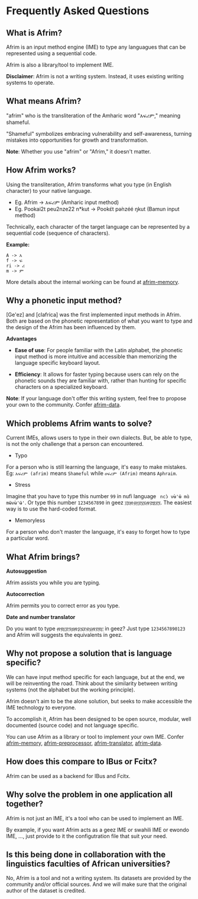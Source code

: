 Frequently Asked Questions
===

What is Afrim?
---

Afrim is an input method engine (IME) to type any languagues that can be represented using a sequential code.

Afrim is also a library/tool to implement IME.

**Disclaimer**: Afrim is not a writing system. Instead, it uses existing writing systems to operate.

What means Afrim?
---

"afrim" who is the transliteration of the Amharic word "እፍሪም," meaning shameful.

"Shameful" symbolizes embracing vulnerability and self-awareness, turning mistakes into opportunities for growth and transformation.

**Note**: Whether you use "afrim" or "Afrim," it doesn't matter. 

How Afrim works?
---

Using the transliteration, Afrim transforms what you type (in English character) to your native language.

- Eg. Afrim -> እፍሪም (Amharic input method)
- Eg. Pookai2t peu2nze22 n*kut -> Pookɛ́t pә́nzéé ŋkut (Bamun input method)

Technically, each character of the target language can be represented by a sequential code (sequence of characters).

**Example:**
```
A -> እ
f -> ፍ
ri -> ሪ
m -> ም
```

More details about the internal working can be found at [afrim-memory](memory/src/lib.rs).


Why a phonetic input method?
---

[Geʽez] and [clafrica] was the first implemented input methods in Afrim.
Both are based on the phonetic representation of what you want to type and the design of the Afrim has been influenced by them.

**Advantages**

- **Ease of use**: For people familiar with the Latin alphabet, the phonetic input method is more intuitive and accessible than memorizing the language specific keyboard layout.

- **Efficiency**: It allows for faster typing because users can rely on the phonetic sounds they are familiar with, rather than hunting for specific characters on a specialized keyboard.

**Note**: If your language don't offer this writing system, feel free to propose your own to the community.
 Confer [afrim-data].

Which problems Afrim wants to solve?
---

Current IMEs, allows users to type in their own dialects. But, be able to type, is not the only challenge that a person can encountered.

- Typo

For a person who is still learning the language, it's easy to make mistakes.
 Eg: `አፍሪም (afrim)` means `Shameful` while `ዐፍሪም (Afrim)` means `Aphraim`.

- Stress

Imagine that you have to type this number `99` in nufi language ` ncɔ̀ vʉ̀'ʉ̄ mɑ̀ mʉ̄vʉ̀'ʉ̄'`.
 Or type this number `1234567890` in geez `፲፪፼፴፬፻፶፮፼፸፰፻፺`. The easiest way is to use the hard-coded format.

- Memoryless

For a person who don't master the language, it's easy to forget how to type a particular word.

What Afrim brings?
---

**Autosuggestion**

Afrim assists you while you are typing.

**Autocorrection**

Afrim permits you to correct error as you type.

**Date and number translator**

Do you want to type `፼፳፫፻፵፭፼፷፯፻፹፱፼፻፳፫` in geez? Just type `1234567890123` and Afrim will suggests the equivalents in geez.

Why not propose a solution that is language specific?
---

We can have input method specific for each language, but at the end, we will be reinventing the road.
 Think about the similarity between writing systems (not the alphabet but the working principle).

Afrim doesn't aim to be the alone solution, but seeks to make accessible the IME technology to everyone.

To accomplish it, Afrim has been designed to be open source, modular, well documented (source code) and not language specific.

You can use Afrim as a library or tool to implement your own IME.
 Confer [afrim-memory], [afrim-preprocessor], [afrim-translator], [afrim-data].

How does this compare to IBus or Fcitx?
---

Afrim can be used as a backend for IBus and Fcitx.

Why solve the problem in one application all together?
---

Afrim is not just an IME, it's a tool who can be used to implement an IME.

By example, if you want Afrim acts as a geez IME or swahili IME or ewondo IME, ..., just provide to it the configutration file that suit your need.

Is this being done in collaboration with the linguistics faculties of African universities?
---

No, Afrim is a tool and not a writing system. Its datasets are provided by the community and/or official sources.
 And we will make sure that the original author of the dataset is credited.

[afrim-memory]: memory/
[afrim-preprocessor]: engine/preprocessor/
[afrim-translator]: engine/translator/
[afrim-data]: https://github.com/fodydev/afrim-data/
